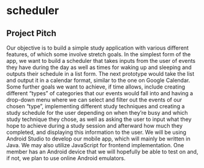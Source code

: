 # scheduler

## Project Pitch


Our objective is to build a simple study application with various different features, of which some involve stretch goals. In the simplest form of the app, we want to build a scheduler that takes inputs from the user of events they have during the day as well as times for waking up and sleeping and outputs their schedule in a list form. The next prototype would take the list and output it in a calendar format, similar to the one on Google Calendar. Some further goals we want to achieve, if time allows, include creating different “types” of categories that our events would fall into and having a drop-down menu where we can select and filter out the events of our chosen “type”, implementing different study techniques and creating a study schedule for the user depending on when they’re busy and which study technique they chose, as well as asking the user to input what they hope to achieve during a study session and afterward how much they completed, and displaying this information to the user. We will be using Android Studio to develop our mobile app, which will mainly be written in Java. We may also utilize JavaScript for frontend implementation. One member has an Android device that we will hopefully be able to test on and, if not, we plan to use online Android emulators.